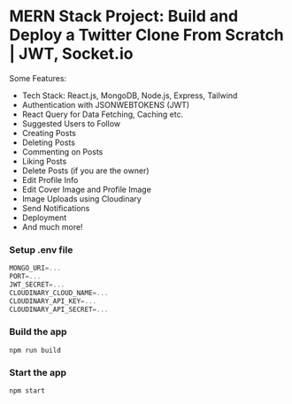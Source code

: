 # MERN Stack Project: Build and Deploy a Twitter Clone From Scratch | JWT, Socket.io

Some Features:

-   Tech Stack: React.js, MongoDB, Node.js, Express, Tailwind
-   Authentication with JSONWEBTOKENS (JWT)
-   React Query for Data Fetching, Caching etc.
-   Suggested Users to Follow
-   Creating Posts
-   Deleting Posts
-   Commenting on Posts
-   Liking Posts
-   Delete Posts (if you are the owner)
-   Edit Profile Info
-   Edit Cover Image and Profile Image
-   Image Uploads using Cloudinary
-   Send Notifications
-   Deployment
-   And much more!

### Setup .env file

```js
MONGO_URI=...
PORT=...
JWT_SECRET=...
CLOUDINARY_CLOUD_NAME=...
CLOUDINARY_API_KEY=...
CLOUDINARY_API_SECRET=...
```

### Build the app

```shell
npm run build
```

### Start the app

```shell
npm start
```
